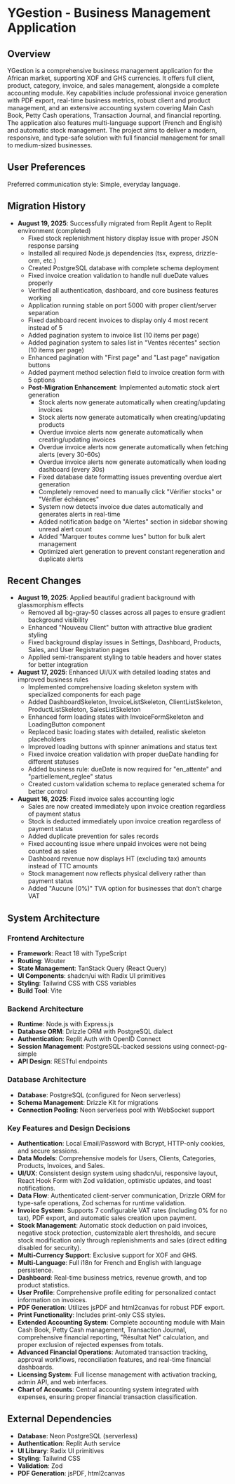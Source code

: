 # YGestion - Business Management Application

## Overview
YGestion is a comprehensive business management application for the African market, supporting XOF and GHS currencies. It offers full client, product, category, invoice, and sales management, alongside a complete accounting module. Key capabilities include professional invoice generation with PDF export, real-time business metrics, robust client and product management, and an extensive accounting system covering Main Cash Book, Petty Cash operations, Transaction Journal, and financial reporting. The application also features multi-language support (French and English) and automatic stock management. The project aims to deliver a modern, responsive, and type-safe solution with full financial management for small to medium-sized businesses.

## User Preferences
Preferred communication style: Simple, everyday language.

## Migration History
- **August 19, 2025**: Successfully migrated from Replit Agent to Replit environment (completed)
  - Fixed stock replenishment history display issue with proper JSON response parsing
  - Installed all required Node.js dependencies (tsx, express, drizzle-orm, etc.)
  - Created PostgreSQL database with complete schema deployment
  - Fixed invoice creation validation to handle null dueDate values properly
  - Verified all authentication, dashboard, and core business features working
  - Application running stable on port 5000 with proper client/server separation
  - Fixed dashboard recent invoices to display only 4 most recent instead of 5
  - Added pagination system to invoice list (10 items per page)
  - Added pagination system to sales list in "Ventes récentes" section (10 items per page)
  - Enhanced pagination with "First page" and "Last page" navigation buttons
  - Added payment method selection field to invoice creation form with 5 options
  - **Post-Migration Enhancement**: Implemented automatic stock alert generation
    - Stock alerts now generate automatically when creating/updating invoices
    - Stock alerts now generate automatically when creating/updating products
    - Overdue invoice alerts now generate automatically when creating/updating invoices
    - Overdue invoice alerts now generate automatically when fetching alerts (every 30-60s)
    - Overdue invoice alerts now generate automatically when loading dashboard (every 30s)
    - Fixed database date formatting issues preventing overdue alert generation
    - Completely removed need to manually click "Vérifier stocks" or "Vérifier échéances"
    - System now detects invoice due dates automatically and generates alerts in real-time
    - Added notification badge on "Alertes" section in sidebar showing unread alert count
    - Added "Marquer toutes comme lues" button for bulk alert management
    - Optimized alert generation to prevent constant regeneration and duplicate alerts

## Recent Changes
- **August 19, 2025**: Applied beautiful gradient background with glassmorphism effects
  - Removed all bg-gray-50 classes across all pages to ensure gradient background visibility
  - Enhanced "Nouveau Client" button with attractive blue gradient styling
  - Fixed background display issues in Settings, Dashboard, Products, Sales, and User Registration pages
  - Applied semi-transparent styling to table headers and hover states for better integration
- **August 17, 2025**: Enhanced UI/UX with detailed loading states and improved business rules
  - Implemented comprehensive loading skeleton system with specialized components for each page
  - Added DashboardSkeleton, InvoiceListSkeleton, ClientListSkeleton, ProductListSkeleton, SalesListSkeleton
  - Enhanced form loading states with InvoiceFormSkeleton and LoadingButton component
  - Replaced basic loading states with detailed, realistic skeleton placeholders
  - Improved loading buttons with spinner animations and status text
  - Fixed invoice creation validation with proper dueDate handling for different statuses
  - Added business rule: dueDate is now required for "en_attente" and "partiellement_reglee" status
  - Created custom validation schema to replace generated schema for better control
- **August 16, 2025**: Fixed invoice sales accounting logic
  - Sales are now created immediately upon invoice creation regardless of payment status
  - Stock is deducted immediately upon invoice creation regardless of payment status
  - Added duplicate prevention for sales records
  - Fixed accounting issue where unpaid invoices were not being counted as sales
  - Dashboard revenue now displays HT (excluding tax) amounts instead of TTC amounts
  - Stock management now reflects physical delivery rather than payment status
  - Added "Aucune (0%)" TVA option for businesses that don't charge VAT

## System Architecture
### Frontend Architecture
- **Framework**: React 18 with TypeScript
- **Routing**: Wouter
- **State Management**: TanStack Query (React Query)
- **UI Components**: shadcn/ui with Radix UI primitives
- **Styling**: Tailwind CSS with CSS variables
- **Build Tool**: Vite

### Backend Architecture
- **Runtime**: Node.js with Express.js
- **Database ORM**: Drizzle ORM with PostgreSQL dialect
- **Authentication**: Replit Auth with OpenID Connect
- **Session Management**: PostgreSQL-backed sessions using connect-pg-simple
- **API Design**: RESTful endpoints

### Database Architecture
- **Database**: PostgreSQL (configured for Neon serverless)
- **Schema Management**: Drizzle Kit for migrations
- **Connection Pooling**: Neon serverless pool with WebSocket support

### Key Features and Design Decisions
- **Authentication**: Local Email/Password with Bcrypt, HTTP-only cookies, and secure sessions.
- **Data Models**: Comprehensive models for Users, Clients, Categories, Products, Invoices, and Sales.
- **UI/UX**: Consistent design system using shadcn/ui, responsive layout, React Hook Form with Zod validation, optimistic updates, and toast notifications.
- **Data Flow**: Authenticated client-server communication, Drizzle ORM for type-safe operations, Zod schemas for runtime validation.
- **Invoice System**: Supports 7 configurable VAT rates (including 0% for no tax), PDF export, and automatic sales creation upon payment.
- **Stock Management**: Automatic stock deduction on paid invoices, negative stock protection, customizable alert thresholds, and secure stock modification only through replenishments and sales (direct editing disabled for security).
- **Multi-Currency Support**: Exclusive support for XOF and GHS.
- **Multi-Language**: Full i18n for French and English with language persistence.
- **Dashboard**: Real-time business metrics, revenue growth, and top product statistics.
- **User Profile**: Comprehensive profile editing for personalized contact information on invoices.
- **PDF Generation**: Utilizes jsPDF and html2canvas for robust PDF export.
- **Print Functionality**: Includes print-only CSS styles.
- **Extended Accounting System**: Complete accounting module with Main Cash Book, Petty Cash management, Transaction Journal, comprehensive financial reporting, "Résultat Net" calculation, and proper exclusion of rejected expenses from totals.
- **Advanced Financial Operations**: Automated transaction tracking, approval workflows, reconciliation features, and real-time financial dashboards.
- **Licensing System**: Full license management with activation tracking, admin API, and web interfaces.
- **Chart of Accounts**: Central accounting system integrated with expenses, ensuring proper financial transaction classification.

## External Dependencies
- **Database**: Neon PostgreSQL (serverless)
- **Authentication**: Replit Auth service
- **UI Library**: Radix UI primitives
- **Styling**: Tailwind CSS
- **Validation**: Zod
- **PDF Generation**: jsPDF, html2canvas